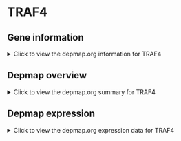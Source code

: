 <h1>TRAF4</h1>

<h2>Gene information</h2>
<details>
  <summary>Click to view the depmap.org information for TRAF4</summary>
  <iframe src="https://depmap.org/portal/gene/TRAF4?tab=about" style="border:none;width:100%;height:800px"></iframe>
</details>

<h2>Depmap overview</h2>
<details>
  <summary>Click to view the depmap.org summary for TRAF4</summary>
  <iframe src="https://depmap.org/portal/gene/TRAF4?tab=overview" style="border:none;width:100%;height:800px"></iframe>
</details>

<h2>Depmap expression</h2>
<details>
  <summary>Click to view the depmap.org expression data for TRAF4</summary>
  <iframe src="https://depmap.org/portal/gene/TRAF4?tab=characterization" style="border:none;width:100%;height:800px"></iframe>
</details>


<!--
<h2>Reactome Pathway diagram</h2>
PNAME
-->


